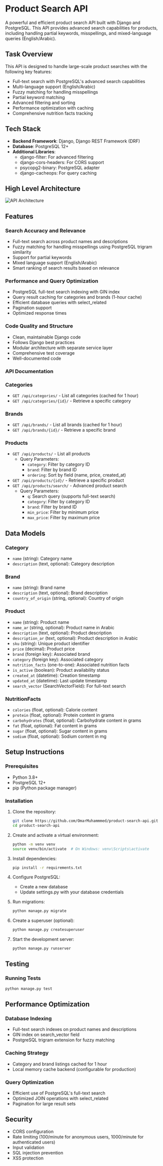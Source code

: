 # Product Search API

A powerful and efficient product search API built with Django and PostgreSQL. This API provides advanced search capabilities for products, including handling partial keywords, misspellings, and mixed-language queries (English/Arabic).

## Task Overview

This API is designed to handle large-scale product searches with the following key features:
- Full-text search with PostgreSQL's advanced search capabilities
- Multi-language support (English/Arabic)
- Fuzzy matching for handling misspellings
- Partial keyword matching
- Advanced filtering and sorting
- Performance optimization with caching
- Comprehensive nutrition facts tracking

## Tech Stack

- **Backend Framework**: Django, Django REST Framework (DRF)
- **Database**: PostgreSQL 12+
- **Additional Libraries**:
  - django-filter: For advanced filtering
  - django-cors-headers: For CORS support
  - psycopg2-binary: PostgreSQL adapter
  - django-cacheops: For query caching

## High Level Architecture

![API Architecture](search_service.jpg)

## Features

### Search Accuracy and Relevance 
- Full-text search across product names and descriptions
- Fuzzy matching for handling misspellings using PostgreSQL trigram similarity
- Support for partial keywords
- Mixed language support (English/Arabic)
- Smart ranking of search results based on relevance

### Performance and Query Optimization 
- PostgreSQL full-text search indexing with GIN index
- Query result caching for categories and brands (1-hour cache)
- Efficient database queries with select_related
- Pagination support
- Optimized response times

### Code Quality and Structure 
- Clean, maintainable Django code
- Follows Django best practices
- Modular architecture with separate service layer
- Comprehensive test coverage
- Well-documented code

### API Documentation

### Categories

- `GET /api/categories/` - List all categories (cached for 1 hour)
- `GET /api/categories/{id}/` - Retrieve a specific category

### Brands

- `GET /api/brands/` - List all brands (cached for 1 hour)
- `GET /api/brands/{id}/` - Retrieve a specific brand

### Products

- `GET /api/products/` - List all products
  - Query Parameters:
    - `category`: Filter by category ID
    - `brand`: Filter by brand ID
    - `ordering`: Sort by field (name, price, created_at)
- `GET /api/products/{id}/` - Retrieve a specific product
- `GET /api/products/search/` - Advanced product search
  - Query Parameters:
    - `q`: Search query (supports full-text search)
    - `category`: Filter by category ID
    - `brand`: Filter by brand ID
    - `min_price`: Filter by minimum price
    - `max_price`: Filter by maximum price

## Data Models

### Category
- `name` (string): Category name
- `description` (text, optional): Category description

### Brand
- `name` (string): Brand name
- `description` (text, optional): Brand description
- `country_of_origin` (string, optional): Country of origin

### Product
- `name` (string): Product name
- `name_ar` (string, optional): Product name in Arabic
- `description` (text, optional): Product description
- `description_ar` (text, optional): Product description in Arabic
- `sku` (string): Unique product identifier
- `price` (decimal): Product price
- `brand` (foreign key): Associated brand
- `category` (foreign key): Associated category
- `nutrition_facts` (one-to-one): Associated nutrition facts
- `is_active` (boolean): Product availability status
- `created_at` (datetime): Creation timestamp
- `updated_at` (datetime): Last update timestamp
- `search_vector` (SearchVectorField): For full-text search

### NutritionFacts
- `calories` (float, optional): Calorie content
- `protein` (float, optional): Protein content in grams
- `carbohydrates` (float, optional): Carbohydrate content in grams
- `fat` (float, optional): Fat content in grams
- `sugar` (float, optional): Sugar content in grams
- `sodium` (float, optional): Sodium content in mg

## Setup Instructions

### Prerequisites

- Python 3.8+
- PostgreSQL 12+
- pip (Python package manager)

### Installation

1. Clone the repository:
   ```bash
   git clone https://github.com/OmarMuhammmed/product-search-api.git
   cd product-search-api
   ```

2. Create and activate a virtual environment:
   ```bash
   python -m venv venv
   source venv/bin/activate  # On Windows: venv\Scripts\activate
   ```

3. Install dependencies:
   ```bash
   pip install -r requirements.txt
   ```

4. Configure PostgreSQL:
   - Create a new database
   - Update settings.py with your database credentials

5. Run migrations:
   ```bash
   python manage.py migrate
   ```

6. Create a superuser (optional):
   ```bash
   python manage.py createsuperuser
   ```

7. Start the development server:
   ```bash
   python manage.py runserver
   ```

## Testing

### Running Tests

```bash
python manage.py test
```

## Performance Optimization

### Database Indexing
- Full-text search indexes on product names and descriptions
- GIN index on search_vector field
- PostgreSQL trigram extension for fuzzy matching

### Caching Strategy
- Category and brand listings cached for 1 hour
- Local memory cache backend (configurable for production)

### Query Optimization
- Efficient use of PostgreSQL's full-text search
- Optimized JOIN operations with select_related
- Pagination for large result sets

## Security

- CORS configuration
- Rate limiting (100/minute for anonymous users, 1000/minute for authenticated users)
- Input validation
- SQL injection prevention
- XSS protection

